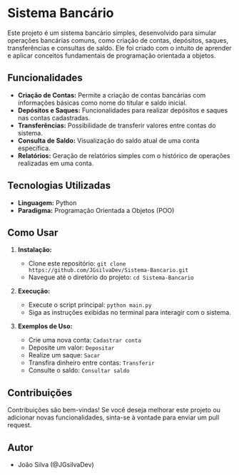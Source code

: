 # Sistema Bancário

Este projeto é um sistema bancário simples, desenvolvido para simular operações bancárias comuns, como criação de contas, depósitos, saques, transferências e consultas de saldo. Ele foi criado com o intuito de aprender e aplicar conceitos fundamentais de programação orientada a objetos.

## Funcionalidades

- **Criação de Contas:** Permite a criação de contas bancárias com informações básicas como nome do titular e saldo inicial.
- **Depósitos e Saques:** Funcionalidades para realizar depósitos e saques nas contas cadastradas.
- **Transferências:** Possibilidade de transferir valores entre contas do sistema.
- **Consulta de Saldo:** Visualização do saldo atual de uma conta específica.
- **Relatórios:** Geração de relatórios simples com o histórico de operações realizadas em uma conta.

## Tecnologias Utilizadas

- **Linguagem:** Python
- **Paradigma:** Programação Orientada a Objetos (POO)

## Como Usar

1. **Instalação:**
   - Clone este repositório: `git clone https://github.com/JGsilvaDev/Sistema-Bancario.git`
   - Navegue até o diretório do projeto: `cd Sistema-Bancario`

2. **Execução:**
   - Execute o script principal: `python main.py`
   - Siga as instruções exibidas no terminal para interagir com o sistema.

3. **Exemplos de Uso:**
   - Crie uma nova conta: `Cadastrar conta`
   - Deposite um valor: `Depositar`
   - Realize um saque: `Sacar`
   - Transfira dinheiro entre contas: `Transferir`
   - Consulte o saldo: `Consultar saldo`

## Contribuições

Contribuições são bem-vindas! Se você deseja melhorar este projeto ou adicionar novas funcionalidades, sinta-se à vontade para enviar um pull request.

## Autor

- João Silva (@JGsilvaDev)

